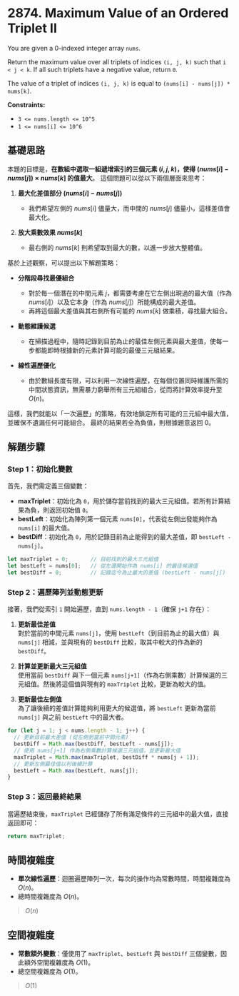 # 2874. Maximum Value of an Ordered Triplet II

You are given a 0-indexed integer array `nums`.

Return the maximum value over all triplets of indices `(i, j, k)` such 
that `i < j < k`. If all such triplets have a negative value, return `0`.

The value of a triplet of indices `(i, j, k)` is equal to `(nums[i] - nums[j]) * nums[k]`.

**Constraints:**

- `3 <= nums.length <= 10^5`
- `1 <= nums[i] <= 10^6`

## 基礎思路

本題的目標是，**在數組中選取一組遞增索引的三個元素 $(i, j, k)$，使得 $(nums[i] - nums[j]) \times nums[k]$ 的值最大**。
這個問題可以從以下兩個層面來思考：

1. **最大化差值部分 $(nums[i] - nums[j])$**
   - 我們希望左側的 $nums[i]$ 儘量大，而中間的 $nums[j]$ 儘量小，這樣差值會最大化。

2. **放大乘數效果 $nums[k]$**
   - 最右側的 $nums[k]$ 則希望取到最大的數，以進一步放大整體值。

基於上述觀察，可以提出以下解題策略：

- **分階段尋找最優組合**
   - 對於每一個潛在的中間元素 $j$，都需要考慮在它左側出現過的最大值（作為 $nums[i]$）以及它本身（作為 $nums[j]$）所能構成的最大差值。
   - 再將這個最大差值與其右側所有可能的 $nums[k]$ 做乘積，尋找最大組合。

- **動態維護候選**
   - 在掃描過程中，隨時記錄到目前為止的最佳左側元素與最大差值，使每一步都能即時根據新的元素計算可能的最優三元組結果。
- **線性遍歷優化**

   - 由於數組長度有限，可以利用一次線性遍歷，在每個位置同時維護所需的中間狀態資訊，無需暴力窮舉所有三元組組合，從而將計算效率提升至 $O(n)$。

這樣，我們就能以「一次遍歷」的策略，有效地鎖定所有可能的三元組中最大值，並確保不遺漏任何可能組合。
最終的結果若全為負值，則根據題意返回 $0$。

## 解題步驟

### Step 1：初始化變數

首先，我們需定義三個變數：
- **maxTriplet**：初始化為 `0`，用於儲存當前找到的最大三元組值。若所有計算結果為負，則返回初始值 `0`。
- **bestLeft**：初始化為陣列第一個元素 `nums[0]`，代表從左側出發能夠作為 `nums[i]` 的最大值。
- **bestDiff**：初始化為 `0`，用於記錄目前為止能得到的最大差值，即 `bestLeft - nums[j]`。

```typescript
let maxTriplet = 0;       // 目前找到的最大三元組值
let bestLeft = nums[0];   // 從左邊開始作為 nums[i] 的最佳候選值
let bestDiff = 0;         // 記錄迄今為止最大的差值 (bestLeft - nums[j])
```

### Step 2：遍歷陣列並動態更新

接著，我們從索引 `1` 開始遍歷，直到 `nums.length - 1`（確保 `j+1` 存在）：

1. **更新最佳差值**  
   對於當前的中間元素 `nums[j]`，使用 `bestLeft`（到目前為止的最大值）與 `nums[j]` 相減，並與現有的 `bestDiff` 比較，取其中較大的作為新的 `bestDiff`。

2. **計算並更新最大三元組值**  
   使用當前 `bestDiff` 與下一個元素 `nums[j+1]`（作為右側乘數）計算候選的三元組值。然後將這個值與現有的 `maxTriplet` 比較，更新為較大的值。

3. **更新最佳左側值**  
   為了讓後續的差值計算能夠利用更大的候選值，將 `bestLeft` 更新為當前 `nums[j]` 與之前 `bestLeft` 中的最大者。

```typescript
for (let j = 1; j < nums.length - 1; j++) {
  // 更新目前最大差值 (從左側到當前中間元素)
  bestDiff = Math.max(bestDiff, bestLeft - nums[j]);
  // 使用 nums[j+1] 作為右側乘數計算候選三元組值，並更新最大值
  maxTriplet = Math.max(maxTriplet, bestDiff * nums[j + 1]);
  // 更新左側最佳值以利後續計算
  bestLeft = Math.max(bestLeft, nums[j]);
}
```

### Step 3：返回最終結果

當遍歷結束後，`maxTriplet` 已經儲存了所有滿足條件的三元組中的最大值，直接返回即可：

```typescript
return maxTriplet;
```

## 時間複雜度

- **單次線性遍歷**：迴圈遍歷陣列一次，每次的操作均為常數時間，時間複雜度為 $O(n)$。
- 總時間複雜度為 $O(n)$。

> $O(n)$

## 空間複雜度

- **常數額外變數**：僅使用了 `maxTriplet`、`bestLeft` 與 `bestDiff` 三個變數，因此額外空間複雜度為 $O(1)$。
- 總空間複雜度為 $O(1)$。

> $O(1)$
